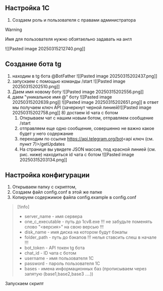 ## Настройка 1С
1. Создаем роль и пользователя с правами администратора
>[!warning]
>Имя для пользователя нужно обзятаельно задавать на англ


![[Pasted image 20250315212740.png]]

## Создание бота tg
1) находим в tg бота @BotFather
![[Pasted image 20250315202437.png]]
3)  запускаем с помощью команды /start
![[Pasted image 20250315202510.png]]
5) Даем имя новому боту
![[Pasted image 20250315202556.png]]
7) даем "уникальное имя @" боту
 ![[Pasted image 20250315202639.png]]
![[Pasted image 20250315202651.png]]
в ответ мы получаем ключ API (зачеркнут черной линией)![[Pasted image 20250315202758.png]] 8) достаем id чата с ботом
	1. Открываем чат с нашим новым ботом, отправляем сообщение /start
	2. отправляем еще одно сообщение, совершенно не важно какое будет у него содержание
	3. переходим по ссылке https://api.telegram.org/bot<api ключ (см. пункт 7)>/getUpdates
	4. На странице вы увидете JSON массив, под красной линией (см. рис. ниже) находиться id чата с ботом
	 ![[Pasted image 20250315203134.png]]

## Настройка конфигурации

1. Открываем папку с скриптом,
2. Создаем файл config.conf в этой же папке
3. Копируем содержимое файла config.example в config.conf
>[!info]
> - server_name - имя сервера
> - one_c_executable - путь до 1cv8.exe !!! не забудьте поменять слово "<версия>" на свою версью !!!
> - disk_name - имя диска на котором будут бэкапы
> - folder_path - путь до бэкапов !!! нелья ставсить слеш в начале !!!
> - bot_token - API токен tg бота
> - chat_id - ID чата с ботом
> - username - имя пользователя 1С
> - password - пароль пользователя 1С
> - bases  - имена информационных баз (прописываем через запятую (base1,base2,base3 ....))



Запускаем скрипт